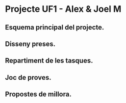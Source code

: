 # Projecte UF1 - Alex & Joel M
## Esquema principal del projecte.
## Disseny preses.
## Repartiment de les tasques.
## Joc de proves.
## Propostes de millora.
